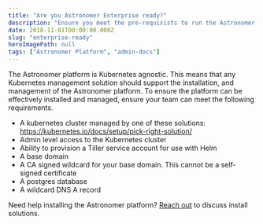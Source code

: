 ```yaml
---
title: "Are you Astronomer Enterprise ready?"
description: "Ensure you meet the pre-requisists to run the Astronomer Enterprise platform"
date: 2018-11-01T00:00:00.000Z
slug: "enterprise-ready"
heroImagePath: null
tags: ["Astronomer Platform", "admin-docs"]
---
```


The Astronomer platform is Kubernetes agnostic. This means that any Kubernetes management solution should support the installation, and management of the Astronomer platform. To ensure the platform can be effectively installed and managed, ensure your team can meet the following requirements.


* A kubernetes cluster managed by one of these solutions: https://kubernetes.io/docs/setup/pick-right-solution/
* Admin level access to the Kubernetes cluster
* Ability to provision a Tiller service account for use with Helm
* A base domain
* A CA signed wildcard for your base domain. This cannot be a self-signed certificate
* A postgres database
* A wildcard DNS A record


Need help installing the Astronomer platform? [Reach out](https://www.astronomer.io/contact/?from=/) to discuss install solutions. 
